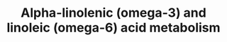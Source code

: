 ---
annotations:
- type: Pathway Ontology
  value: lipid metabolic pathway
authors:
- ReactomeTeam
- Anwesha
- Mkutmon
- Eweitz
description: 'There are two major classes of polyunsaturated fatty acids (PUFAs):
  the omega-3 (n-3) and the omega-6 (n-6) fatty acids, where the number corresponds
  to the position of the first double bond proximate to the methyl end of the fatty
  acid. Omega-3 and omega-6 fatty acids are considered essential fatty acids. Humans
  cannot synthesize them, instead they are supplied through diet. Linoleic acid (LA,
  18:2(n-6)), a major component of omega-6 fatty acids and alpha-linolenic acid (ALA,
  18:2(n-3)) a major component of omega-3 fatty acids are the two main dietary essential
  fatty acids (EFAs) in humans. ALA and LA obtained from diet are converted in the
  body into their longer chain and more unsaturated omega-3 and omega-6 products by
  a series of desaturation and elongation steps. Metabolism of ALA and LA to their
  corresponding products is mediated via common enzyme systems. In humans ALA is finally
  converted to docosahexaenoic acid (DHA, C22:6(n-3)), and LA is converted to docosapentaenoic
  acid (DPA, C22:5(n-6)). The intermediary omega-3 and omega-6 series fatty acids
  play a significant role in health and disease by generating potent modulatory molecules
  for inflammatory responses, including eicosanoids (prostaglandins, and leukotrienes),
  and cytokines (interleukins) and affecting the gene expression of various bioactive
  molecules (Kapoor & Huang 2006, Sprecher 2002, Burdge 2006).  View original pathway
  at [http://www.reactome.org/PathwayBrowser/#DIAGRAM=2046104 Reactome].'
last-edited: 2021-05-07
organisms:
- Homo sapiens
redirect_from:
- /index.php/Pathway:WP2724
- /instance/WP2724
schema-jsonld:
- '@context': https://schema.org/
  '@id': https://wikipathways.github.io/pathways/WP2724.html
  '@type': Dataset
  creator:
    '@type': Organization
    name: WikiPathways
  description: 'There are two major classes of polyunsaturated fatty acids (PUFAs):
    the omega-3 (n-3) and the omega-6 (n-6) fatty acids, where the number corresponds
    to the position of the first double bond proximate to the methyl end of the fatty
    acid. Omega-3 and omega-6 fatty acids are considered essential fatty acids. Humans
    cannot synthesize them, instead they are supplied through diet. Linoleic acid
    (LA, 18:2(n-6)), a major component of omega-6 fatty acids and alpha-linolenic
    acid (ALA, 18:2(n-3)) a major component of omega-3 fatty acids are the two main
    dietary essential fatty acids (EFAs) in humans. ALA and LA obtained from diet
    are converted in the body into their longer chain and more unsaturated omega-3
    and omega-6 products by a series of desaturation and elongation steps. Metabolism
    of ALA and LA to their corresponding products is mediated via common enzyme systems.
    In humans ALA is finally converted to docosahexaenoic acid (DHA, C22:6(n-3)),
    and LA is converted to docosapentaenoic acid (DPA, C22:5(n-6)). The intermediary
    omega-3 and omega-6 series fatty acids play a significant role in health and disease
    by generating potent modulatory molecules for inflammatory responses, including
    eicosanoids (prostaglandins, and leukotrienes), and cytokines (interleukins) and
    affecting the gene expression of various bioactive molecules (Kapoor & Huang 2006,
    Sprecher 2002, Burdge 2006).  View original pathway at [http://www.reactome.org/PathwayBrowser/#DIAGRAM=2046104
    Reactome].'
  keywords:
  - Malonyl-CoA
  - 5'-monophosphate
  - 'ELOVL3 '
  - ADP
  - DPA-CoA
  - O2
  - CoA-SH
  - propionyl CoA
  - delta2-THA-CoA
  - Pi
  - ACSL1
  - PI
  - FADS1
  - DTA-CoA
  - 'ACSL1 '
  - NADPH
  - HSD17B4 dimer
  - 'ACOX1-2 '
  - 'ELOVL5 '
  - ELOVL2
  - NADP+
  - AA-CoA
  - DGL-CoA
  - ALA
  - 'Mg2+ '
  - Ac-CoA
  - DPA
  - ACOT8
  - LINA
  - PPi
  - ABCD1
  - adenosine
  - SDA-CoA
  - TTA-CoA
  - DHA-CoA
  - ETA-CoA
  - ATP
  - TPA-CoA
  - 'ELOVL2 '
  - ALA-CoA
  - GLA-CoA
  - EPA-CoA
  - DHA
  - 'HSD17B4(1-736) '
  - H2O2
  - THA-CoA
  - CO2
  - SCP2
  - FADS2
  - LA-CoA
  - NAD+
  - 'ELOVL1 '
  - 1-3-hydroxy-THA-CoA
  - 'FAD '
  - ACOX1 dimer
  - 1-3-oxo-THA-CoA
  - H2O
  - ACAA1
  - ELOVL5/ELOVL2
  - NADH
  - ELOVL1,2,3,5
  license: CC0
  name: Alpha-linolenic (omega-3) and linoleic (omega-6) acid metabolism
seo: CreativeWork
title: Alpha-linolenic (omega-3) and linoleic (omega-6) acid metabolism
wpid: WP2724
---